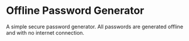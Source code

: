 # Offline Password Generator
A simple secure password generator. All passwords are generated offline and with no internet connection.
